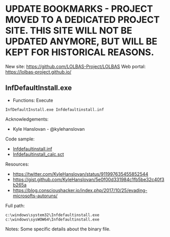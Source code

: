 # UPDATE BOOKMARKS - PROJECT MOVED TO A DEDICATED PROJECT SITE. THIS SITE WILL NOT BE UPDATED ANYMORE, BUT WILL BE KEPT FOR HISTORICAL REASONS.
New site: https://github.com/LOLBAS-Project/LOLBAS
Web portal: https://lolbas-project.github.io/ 
## InfDefaultInstall.exe

* Functions: Execute

```
InfDefaultInstall.exe Infdefaultinstall.inf
```

Acknowledgements:
* Kyle Hanslovan - @kylehanslovan

Code sample:
* [Infdefaultinstall.inf](https://raw.githubusercontent.com/api0cradle/LOLBAS/master/OSBinaries/Payloads/Infdefaultinstall.inf)
* [Infdefaultinstall_calc.sct](https://raw.githubusercontent.com/api0cradle/LOLBAS/master/OSBinaries/Payloads/Infdefaultinstall_calc.sct)

Resources:
* https://twitter.com/KyleHanslovan/status/911997635455852544     
* https://gist.github.com/KyleHanslovan/5e0f00d331984c1fb5be32c40f3b265a      
* https://blog.conscioushacker.io/index.php/2017/10/25/evading-microsofts-autoruns/

Full path:
```
c:\windows\system32\Infdefaultinstall.exe
c:\windows\sysWOW64\Infdefaultinstall.exe
```

Notes:
Some specific details about the binary file.


 
